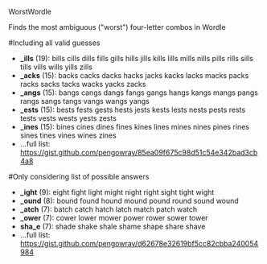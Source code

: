 WorstWordle

Finds the most ambiguous ("worst") four-letter combos in Wordle

#Including all valid guesses

* **_ills** (19): bills cills dills fills gills hills jills kills lills mills nills pills rills sills tills vills wills yills zills
* **_acks** (15): backs cacks dacks hacks jacks kacks lacks macks packs racks sacks tacks wacks yacks zacks
* **_angs** (15): bangs cangs dangs fangs gangs hangs kangs mangs pangs rangs sangs tangs vangs wangs yangs
* **_ests** (15): bests fests gests hests jests kests lests nests pests rests tests vests wests yests zests
* **_ines** (15): bines cines dines fines kines lines mines nines pines rines sines tines vines wines zines
* ...full list: https://gist.github.com/pengowray/85ea09f675c98d51c54e342bad3cb4a8

#Only considering list of possible answers

- **_ight** (9): eight fight light might night right sight tight wight
- **_ound** (8): bound found hound mound pound round sound wound
- **_atch** (7): batch catch hatch latch match patch watch
- **_ower** (7): cower lower mower power rower sower tower
- **sha_e** (7): shade shake shale shame shape share shave
- ...full list: https://gist.github.com/pengowray/d62678e32619bf5cc82cbba240054984

